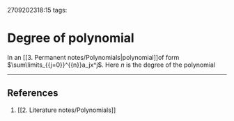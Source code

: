 2709202318:15
tags: 
# Degree of polynomial
In an [[3. Permanent notes/Polynomials|polynomial]]of form $\sum\limits_{{j=0}}^{{n}}a_jx^j$.
Here $n$ is the degree of the polynomial

---
## References
1. [[2. Literature notes/Polynomials]]